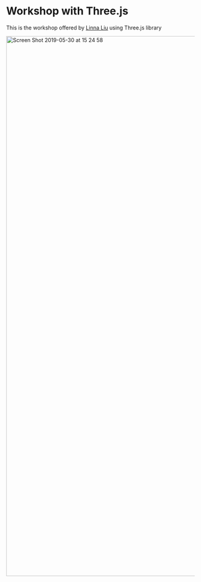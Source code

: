 # Workshop with Three.js

This is the workshop offered by [Linna Liu](https://github.com/liaa2) using Three.js library

<img width="1440" alt="Screen Shot 2019-05-30 at 15 24 58" src="https://user-images.githubusercontent.com/33978352/58610639-86b03400-82ef-11e9-816f-ccf16599d61f.png">
